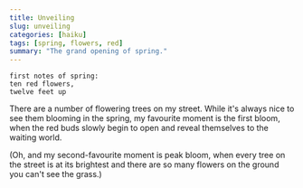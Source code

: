 ```yaml
---
title: Unveiling
slug: unveiling
categories: [haiku]
tags: [spring, flowers, red]
summary: "The grand opening of spring."
---
```


```
first notes of spring:
ten red flowers,
twelve feet up
```

There are a number of flowering trees on my street.
While it's always nice to see them blooming in the spring, my favourite moment is the first bloom, when the red buds slowly begin to open and reveal themselves to the waiting world.

(Oh, and my second-favourite moment is peak bloom, when every tree on the street is at its brightest and there are so many flowers on the ground you can't see the grass.)

